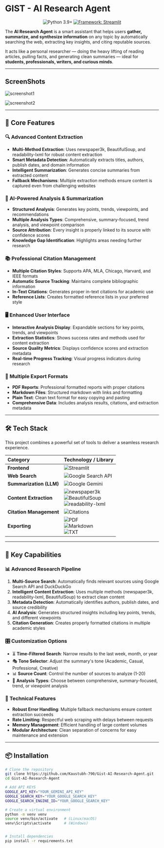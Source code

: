 # GIST - AI Research Agent

<p align="center">
  <img src="https://img.shields.io/badge/Python-3.9+-blue.svg?style=for-the-badge&logo=python&logoColor=yellow" alt="Python 3.9+">
  <a href="https://streamlit.io">
    <img src="https://img.shields.io/badge/Framework-Streamlit-FF4B4B?style=for-the-badge&logo=streamlit&logoColor=white" alt="Framework: Streamlit">
  </a>
</p>

The **AI Research Agent** is a smart assistant that helps users **gather, summarize, and synthesize information** on any topic by automatically searching the web, extracting key insights, and citing reputable sources.

It acts like a personal researcher — doing the heavy lifting of reading articles, pulling facts, and generating clean summaries — ideal for **students, professionals, writers, and curious minds**.

---

## ScreenShots

![screenshot1](https://i.ibb.co/cSwQCv7Y/GIST-HOME.png)
<br/>

![screenshot2](https://i.ibb.co/DDsKw50t/GIST-RESULT.png)

---

## 🚀 Core Features

### 🔍 **Advanced Content Extraction**

- **Multi-Method Extraction**: Uses newspaper3k, BeautifulSoup, and readability-lxml for robust content extraction
- **Smart Metadata Detection**: Automatically extracts titles, authors, publish dates, and domain information
- **Intelligent Summarization**: Generates concise summaries from extracted content
- **Fallback Mechanisms**: Multiple extraction methods ensure content is captured even from challenging websites

### 🧠 **AI-Powered Analysis & Summarization**

- **Structured Analysis**: Generates key points, trends, viewpoints, and recommendations
- **Multiple Analysis Types**: Comprehensive, summary-focused, trend analysis, and viewpoint comparison
- **Source Attribution**: Every insight is properly linked to its source with confidence scores
- **Knowledge Gap Identification**: Highlights areas needing further research

### 📚 **Professional Citation Management**

- **Multiple Citation Styles**: Supports APA, MLA, Chicago, Harvard, and IEEE formats
- **Automatic Source Tracking**: Maintains complete bibliographic information
- **In-Text Citations**: Generates proper in-text citations for academic use
- **Reference Lists**: Creates formatted reference lists in your preferred style

### 🖥️ **Enhanced User Interface**

- **Interactive Analysis Display**: Expandable sections for key points, trends, and viewpoints
- **Extraction Statistics**: Shows success rates and methods used for content extraction
- **Source Quality Metrics**: Displays confidence scores and extraction metadata
- **Real-time Progress Tracking**: Visual progress indicators during research

### 💾 **Multiple Export Formats**

- **PDF Reports**: Professional formatted reports with proper citations
- **Markdown Files**: Structured markdown with links and formatting
- **Plain Text**: Clean text format for easy copying and pasting
- **Comprehensive Data**: Includes analysis results, citations, and extraction metadata

---

## 🛠️ Tech Stack

This project combines a powerful set of tools to deliver a seamless research experience.

| Category                | Technology / Library                                                                                                                                                                                                                                                                                                                                                     |
| :---------------------- | :----------------------------------------------------------------------------------------------------------------------------------------------------------------------------------------------------------------------------------------------------------------------------------------------------------------------------------------------------------------------- |
| **Frontend**            | ![Streamlit](https://img.shields.io/badge/Streamlit-FF4B4B?style=for-the-badge&logo=streamlit&logoColor=white)                                                                                                                                                                                                                                                           |
| **Web Search**          | ![Google Search API](https://img.shields.io/badge/Google%20Search%20API-4285F4?style=for-the-badge&logo=google&logoColor=white)                                                                                                                                                                                                                                          |
| **Summarization (LLM)** | ![Google Gemini](https://img.shields.io/badge/Google%20Gemini-4285F4?style=for-the-badge&logo=googlegemini&logoColor=white)                                                                                                                                                                                                                                              |
| **Content Extraction**  | ![newspaper3k](https://img.shields.io/badge/newspaper3k-3776AB?style=for-the-badge&logo=python&logoColor=white) <br> ![BeautifulSoup](https://img.shields.io/badge/BeautifulSoup-009688?style=for-the-badge&logo=python&logoColor=white) <br> ![readability-lxml](https://img.shields.io/badge/readability--lxml-FFD43B?style=for-the-badge&logo=python&logoColor=black) |
| **Citation Management** | ![Citations](https://img.shields.io/badge/Citations-APA%2FMLA%2FChicago%2FHarvard%2FIEEE-blue?style=for-the-badge)                                                                                                                                                                                                                                                       |
| **Exporting**           | ![PDF](https://img.shields.io/badge/PDF-FF0000?style=for-the-badge&logo=adobeacrobatreader&logoColor=white) <br> ![Markdown](https://img.shields.io/badge/Markdown-000000?style=for-the-badge&logo=markdown&logoColor=white) <br> ![TXT](https://img.shields.io/badge/TXT-A8A8A8?style=for-the-badge)                                                                    |

---

## 🎯 Key Capabilities

### 📊 **Advanced Research Pipeline**

1. **Multi-Source Search**: Automatically finds relevant sources using Google Search API and DuckDuckGo
2. **Intelligent Content Extraction**: Uses multiple methods (newspaper3k, readability-lxml, BeautifulSoup) to extract clean content
3. **Metadata Detection**: Automatically identifies authors, publish dates, and source credibility
4. **AI Analysis**: Generates structured insights including key points, trends, and different viewpoints
5. **Citation Generation**: Creates properly formatted citations in multiple academic styles

### 🎛️ **Customization Options**

- ⏳ **Time-Filtered Search**: Narrow results to the last week, month, or year
- 🎭 **Tone Selector**: Adjust the summary's tone (Academic, Casual, Professional, Creative)
- 📊 **Source Count**: Control the number of sources to analyze (1-20)
- 📝 **Analysis Types**: Choose between comprehensive, summary-focused, trend, or viewpoint analysis

### 🔧 **Technical Features**

- **Robust Error Handling**: Multiple fallback mechanisms ensure content extraction succeeds
- **Rate Limiting**: Respectful web scraping with delays between requests
- **Memory Management**: Efficient handling of large content volumes
- **Modular Architecture**: Clean separation of concerns for easy maintenance and extension

---

## 📦 Installation

```bash
# Clone the repository
git clone https://github.com/Kaustubh-790/Gist-AI-Research-Agent.git
cd Gist-AI-Research-Agent
```

```bash
# Add API KEYS
GOOGLE_API_KEY="YOUR_GEMINI_API_KEY"
GOOGLE_SEARCH_KEY="YOUR_GOOGLE_SEARCH_KEY"
GOOGLE_SEARCH_ENGINE_ID="YOUR_GOOGLE_SEARCH_KEY"
```

```bash
# Create a virtual environment
python -m venv venv
source venv/bin/activate   # (Linux/macOS)
venv\Scripts\activate      # (Windows)
```

```bash

# Install dependencies
pip install -r requirements.txt
```
